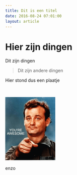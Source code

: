 ```yaml
---
title: Dit is een titel
date: 2016-08-24 07:01:00
layout: article
---
```



# Hier zijn dingen

Dit zijn dingen

> Dit zijn andere dingen

Hier stond dus een plaatje

&nbsp;

![](/uploads/versions/200-s---x----159-200x---.gif)

enzo